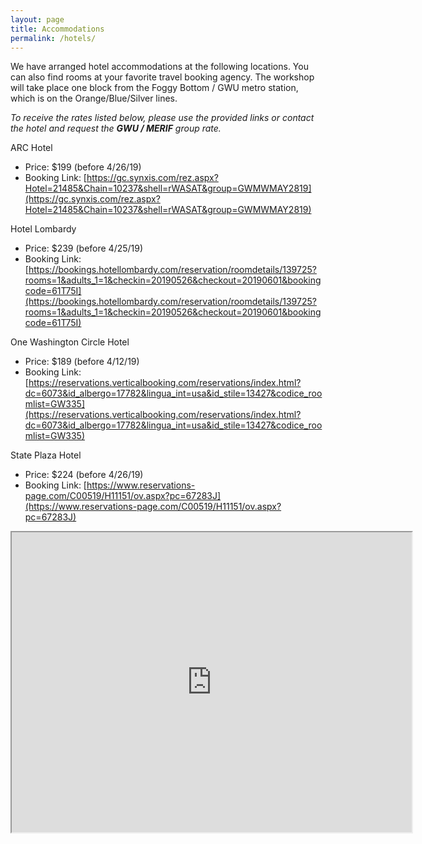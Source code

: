 ```yaml
---
layout: page
title: Accommodations
permalink: /hotels/
---
```


We have arranged hotel accommodations at the following locations.  You can also find rooms at your favorite travel booking agency.  The workshop will take place one block from the Foggy Bottom / GWU metro station, which is on the Orange/Blue/Silver lines.

*To receive the rates listed below, please use the provided links or contact the hotel and request the **GWU / MERIF** group rate.*

ARC Hotel
  - Price: $199 (before 4/26/19)
  - Booking Link: [https://gc.synxis.com/rez.aspx?Hotel=21485&Chain=10237&shell=rWASAT&group=GWMWMAY2819](https://gc.synxis.com/rez.aspx?Hotel=21485&Chain=10237&shell=rWASAT&group=GWMWMAY2819)

Hotel Lombardy
  - Price: $239 (before 4/25/19)
  - Booking Link: [https://bookings.hotellombardy.com/reservation/roomdetails/139725?rooms=1&adults_1=1&checkin=20190526&checkout=20190601&bookingcode=61T75I](https://bookings.hotellombardy.com/reservation/roomdetails/139725?rooms=1&adults_1=1&checkin=20190526&checkout=20190601&bookingcode=61T75I)

One Washington Circle Hotel
  - Price: $189 (before 4/12/19)
  - Booking Link: [https://reservations.verticalbooking.com/reservations/index.html?dc=6073&id_albergo=17782&lingua_int=usa&id_stile=13427&codice_roomlist=GW335](https://reservations.verticalbooking.com/reservations/index.html?dc=6073&id_albergo=17782&lingua_int=usa&id_stile=13427&codice_roomlist=GW335)

State Plaza Hotel
  - Price: $224 (before 4/26/19)
  - Booking Link: [https://www.reservations-page.com/C00519/H11151/ov.aspx?pc=67283J](https://www.reservations-page.com/C00519/H11151/ov.aspx?pc=67283J)


<iframe src="https://www.google.com/maps/d/u/0/embed?mid=1PCp6ct2YK17iXsXTkSPhjaZQYRsBR2o9" width="640" height="480"></iframe>
